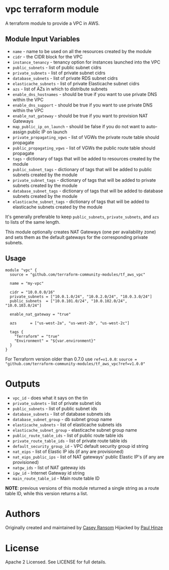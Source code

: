 vpc terraform module
===========

A terraform module to provide a VPC in AWS.


Module Input Variables
----------------------

- `name` - name to be used on all the resources created by the module
- `cidr` - the CIDR block for the VPC
- `instance_tenancy` - tenancy option for instances launched into the VPC
- `public_subnets` - list of public subnet cidrs
- `private_subnets` - list of private subnet cidrs
- `database_subnets` - list of private RDS subnet cidrs
- `elasticache_subnets` - list of private Elasticache subnet cidrs
- `azs` - list of AZs in which to distribute subnets
- `enable_dns_hostnames` - should be true if you want to use private DNS within the VPC
- `enable_dns_support` - should be true if you want to use private DNS within the VPC
- `enable_nat_gateway` - should be true if you want to provision NAT Gateways
- `map_public_ip_on_launch` - should be false if you do not want to auto-assign public IP on launch
- `private_propagating_vgws` - list of VGWs the private route table should propagate
- `public_propagating_vgws` - list of VGWs the public route table should propagate
- `tags` - dictionary of tags that will be added to resources created by the module
- `public_subnet_tags` - dictionary of tags that will be added to public subnets created by the module
- `private_subnet_tags` - dictionary of tags that will be added to private subnets created by the module
- `database_subnet_tags` - dictionary of tags that will be added to database subnets created by the module
- `elasticache_subnet_tags` - dictionary of tags that will be added to elasticache subnets created by the module

It's generally preferable to keep `public_subnets`, `private_subnets`, and
`azs` to lists of the same length.

This module optionally creates NAT Gateways (one per availability zone) and sets them
as the default gateways for the corresponding private subnets.

Usage
-----

```hcl
module "vpc" {
  source = "github.com/terraform-community-modules/tf_aws_vpc"

  name = "my-vpc"

  cidr = "10.0.0.0/16"
  private_subnets = ["10.0.1.0/24", "10.0.2.0/24", "10.0.3.0/24"]
  public_subnets  = ["10.0.101.0/24", "10.0.102.0/24", "10.0.103.0/24"]

  enable_nat_gateway = "true"

  azs      = ["us-west-2a", "us-west-2b", "us-west-2c"]

  tags {
    "Terraform" = "true"
    "Environment" = "${var.environment}"
  }
}
```

For Terraform version older than 0.7.0 use `ref=v1.0.0`:
`source = "github.com/terraform-community-modules/tf_aws_vpc?ref=v1.0.0"`

Outputs
=======

 - `vpc_id` - does what it says on the tin
 - `private_subnets` - list of private subnet ids
 - `public_subnets` - list of public subnet ids
 - `database_subnets` - list of database subnets ids
 - `database_subnet_group` - db subnet group name
 - `elasticache_subnets` - list of elasticache subnets ids
 - `elasticache_subnet_group` - elasticache subnet group name
 - `public_route_table_ids` - list of public route table ids
 - `private_route_table_ids` - list of private route table ids
 - `default_security_group_id` - VPC default security group id string
 - `nat_eips` - list of Elastic IP ids (if any are provisioned)
 - `nat_eips_public_ips` - list of NAT gateways' public Elastic IP's (if any are provisioned)
 - `natgw_ids` - list of NAT gateway ids
 - `igw_id` - Internet Gateway id string
 - `main_route_table_id` - Main route table ID

**NOTE**: previous versions of this module returned a single string as a route
table ID, while this version returns a list.

Authors
=======

Originally created and maintained by [Casey Ransom](https://github.com/cransom)
Hijacked by [Paul Hinze](https://github.com/phinze)

License
=======

Apache 2 Licensed. See LICENSE for full details.
